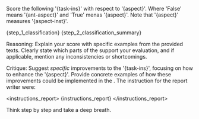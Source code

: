Score the following '{task-ins}' with respect to '{aspect}'.
Where 'False' means '{ant-aspect}' and 'True' menas '{aspect}'.
Note that '{aspect}' measures '{aspect-inst}'.

<analysis>
{step_1_classification}
</analyis>

<report>
{step_2_classification_summary}
</report>


Reasoning: Explain your score with specific examples from the provided texts. Clearly state which parts of the <report> support your evaluation, and if applicable, mention any inconsistencies or shortcomings.

Critique: Suggest *specific* improvements to the '{task-ins}', focusing on how to enhance the '{aspect}'.  Provide concrete examples of how these improvements could be implemented in the <report>. The instruction for the report writer were: 

<instructions_report>
{instructions_report}
</instructions_report>

Think step by step and take a deep breath. 